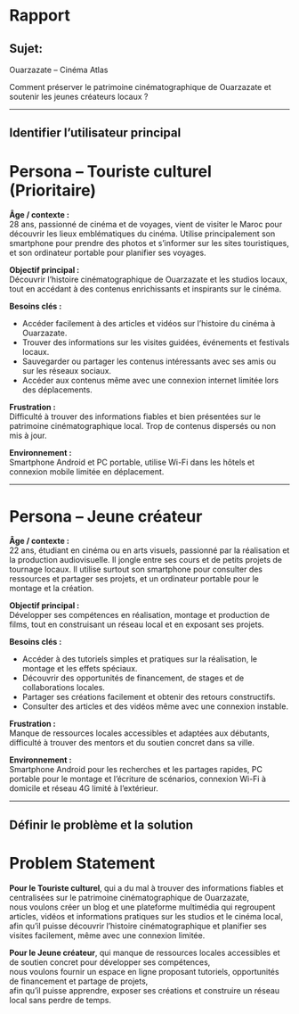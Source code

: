 # Rapport


## Sujet:
Ouarzazate – Cinéma Atlas

Comment préserver le patrimoine cinématographique de Ouarzazate et soutenir les jeunes créateurs locaux ?

--------------

## Identifier l’utilisateur principal

# Persona – Touriste culturel (Prioritaire)

**Âge / contexte :**  
28 ans, passionné de cinéma et de voyages, vient de visiter le Maroc pour découvrir les lieux emblématiques du cinéma. Utilise principalement son smartphone pour prendre des photos et s’informer sur les sites touristiques, et son ordinateur portable pour planifier ses voyages.

**Objectif principal :**  
Découvrir l’histoire cinématographique de Ouarzazate et les studios locaux, tout en accédant à des contenus enrichissants et inspirants sur le cinéma.

**Besoins clés :**  
- Accéder facilement à des articles et vidéos sur l’histoire du cinéma à Ouarzazate.  
- Trouver des informations sur les visites guidées, événements et festivals locaux.  
- Sauvegarder ou partager les contenus intéressants avec ses amis ou sur les réseaux sociaux.  
- Accéder aux contenus même avec une connexion internet limitée lors des déplacements.

**Frustration :**  
Difficulté à trouver des informations fiables et bien présentées sur le patrimoine cinématographique local. Trop de contenus dispersés ou non mis à jour.

**Environnement :**  
Smartphone Android et PC portable, utilise Wi-Fi dans les hôtels et connexion mobile limitée en déplacement.

----

# Persona – Jeune créateur

**Âge / contexte :**  
22 ans, étudiant en cinéma ou en arts visuels, passionné par la réalisation et la production audiovisuelle. Il jongle entre ses cours et de petits projets de tournage locaux. Il utilise surtout son smartphone pour consulter des ressources et partager ses projets, et un ordinateur portable pour le montage et la création.

**Objectif principal :**  
Développer ses compétences en réalisation, montage et production de films, tout en construisant un réseau local et en exposant ses projets.

**Besoins clés :**  
- Accéder à des tutoriels simples et pratiques sur la réalisation, le montage et les effets spéciaux.  
- Découvrir des opportunités de financement, de stages et de collaborations locales.  
- Partager ses créations facilement et obtenir des retours constructifs.  
- Consulter des articles et des vidéos même avec une connexion instable.

**Frustration :**  
Manque de ressources locales accessibles et adaptées aux débutants, difficulté à trouver des mentors et du soutien concret dans sa ville.

**Environnement :**  
Smartphone Android pour les recherches et les partages rapides, PC portable pour le montage et l’écriture de scénarios, connexion Wi-Fi à domicile et réseau 4G limité à l’extérieur.


-------------

## Définir le problème et la solution

# Problem Statement

**Pour le Touriste culturel**, qui a du mal à trouver des informations fiables et centralisées sur le patrimoine cinématographique de Ouarzazate,  
nous voulons créer un blog et une plateforme multimédia qui regroupent articles, vidéos et informations pratiques sur les studios et le cinéma local,  
afin qu’il puisse découvrir l’histoire cinématographique et planifier ses visites facilement, même avec une connexion limitée.

**Pour le Jeune créateur**, qui manque de ressources locales accessibles et de soutien concret pour développer ses compétences,  
nous voulons fournir un espace en ligne proposant tutoriels, opportunités de financement et partage de projets,  
afin qu’il puisse apprendre, exposer ses créations et construire un réseau local sans perdre de temps.
